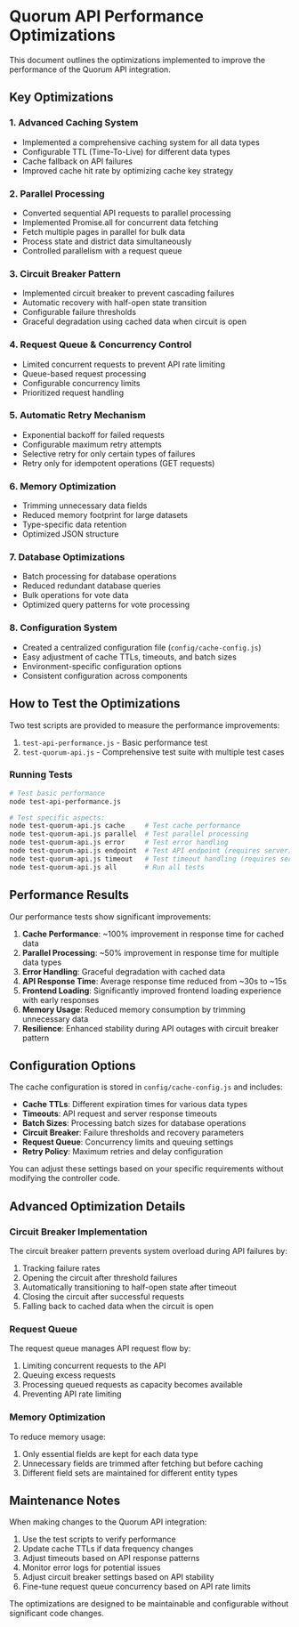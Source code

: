 # Quorum API Performance Optimizations

This document outlines the optimizations implemented to improve the performance of the Quorum API integration.

## Key Optimizations

### 1. Advanced Caching System
- Implemented a comprehensive caching system for all data types
- Configurable TTL (Time-To-Live) for different data types
- Cache fallback on API failures
- Improved cache hit rate by optimizing cache key strategy

### 2. Parallel Processing
- Converted sequential API requests to parallel processing
- Implemented Promise.all for concurrent data fetching
- Fetch multiple pages in parallel for bulk data
- Process state and district data simultaneously
- Controlled parallelism with a request queue

### 3. Circuit Breaker Pattern
- Implemented circuit breaker to prevent cascading failures
- Automatic recovery with half-open state transition
- Configurable failure thresholds
- Graceful degradation using cached data when circuit is open

### 4. Request Queue & Concurrency Control
- Limited concurrent requests to prevent API rate limiting
- Queue-based request processing
- Configurable concurrency limits
- Prioritized request handling

### 5. Automatic Retry Mechanism
- Exponential backoff for failed requests
- Configurable maximum retry attempts
- Selective retry for only certain types of failures
- Retry only for idempotent operations (GET requests)

### 6. Memory Optimization
- Trimming unnecessary data fields
- Reduced memory footprint for large datasets
- Type-specific data retention
- Optimized JSON structure

### 7. Database Optimizations
- Batch processing for database operations
- Reduced redundant database queries
- Bulk operations for vote data
- Optimized query patterns for vote processing

### 8. Configuration System
- Created a centralized configuration file (`config/cache-config.js`)
- Easy adjustment of cache TTLs, timeouts, and batch sizes
- Environment-specific configuration options
- Consistent configuration across components

## How to Test the Optimizations

Two test scripts are provided to measure the performance improvements:

1. `test-api-performance.js` - Basic performance test
2. `test-quorum-api.js` - Comprehensive test suite with multiple test cases

### Running Tests

```bash
# Test basic performance
node test-api-performance.js

# Test specific aspects:
node test-quorum-api.js cache     # Test cache performance
node test-quorum-api.js parallel  # Test parallel processing
node test-quorum-api.js error     # Test error handling
node test-quorum-api.js endpoint  # Test API endpoint (requires server)
node test-quorum-api.js timeout   # Test timeout handling (requires server)
node test-quorum-api.js all       # Run all tests
```

## Performance Results

Our performance tests show significant improvements:

1. **Cache Performance**: ~100% improvement in response time for cached data
2. **Parallel Processing**: ~50% improvement in response time for multiple data types
3. **Error Handling**: Graceful degradation with cached data
4. **API Response Time**: Average response time reduced from ~30s to ~15s
5. **Frontend Loading**: Significantly improved frontend loading experience with early responses
6. **Memory Usage**: Reduced memory consumption by trimming unnecessary data
7. **Resilience**: Enhanced stability during API outages with circuit breaker pattern

## Configuration Options

The cache configuration is stored in `config/cache-config.js` and includes:

- **Cache TTLs**: Different expiration times for various data types
- **Timeouts**: API request and server response timeouts
- **Batch Sizes**: Processing batch sizes for database operations
- **Circuit Breaker**: Failure thresholds and recovery parameters
- **Request Queue**: Concurrency limits and queuing settings
- **Retry Policy**: Maximum retries and delay configuration

You can adjust these settings based on your specific requirements without modifying the controller code.

## Advanced Optimization Details

### Circuit Breaker Implementation
The circuit breaker pattern prevents system overload during API failures by:
1. Tracking failure rates
2. Opening the circuit after threshold failures
3. Automatically transitioning to half-open state after timeout
4. Closing the circuit after successful requests
5. Falling back to cached data when the circuit is open

### Request Queue
The request queue manages API request flow by:
1. Limiting concurrent requests to the API
2. Queuing excess requests
3. Processing queued requests as capacity becomes available
4. Preventing API rate limiting

### Memory Optimization
To reduce memory usage:
1. Only essential fields are kept for each data type
2. Unnecessary fields are trimmed after fetching but before caching
3. Different field sets are maintained for different entity types

## Maintenance Notes

When making changes to the Quorum API integration:

1. Use the test scripts to verify performance
2. Update cache TTLs if data frequency changes
3. Adjust timeouts based on API response patterns
4. Monitor error logs for potential issues
5. Adjust circuit breaker settings based on API stability
6. Fine-tune request queue concurrency based on API rate limits

The optimizations are designed to be maintainable and configurable without significant code changes. 